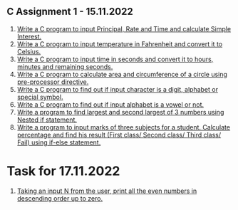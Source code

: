 C Assignment 1 - 15.11.2022
-------------------------------


1. [Write a C program to input Principal, Rate and Time and calculate Simple Interest.](https://github.com/noobshubham/C-Assignment-15.11.2022/blob/master/simple_intrest.c)
2. [Write a C program to input temperature in Fahrenheit and convert it to Celsius.](https://github.com/noobshubham/C-Assignment-15.11.2022/blob/master/convert_temps.c)
3. [Write a C program to input time in seconds and convert it to hours, minutes and remaining seconds.](https://github.com/noobshubham/C-Assignment-15.11.2022/blob/master/convert_time.c)
4. [Write a C program to calculate area and circumference of a circle using pre-processor directive.](https://github.com/noobshubham/C-Assignment-15.11.2022/blob/master/circle_area_circumferance.c)
5. [Write a C program to find out if input character is a digit, alphabet or special symbol.](https://github.com/noobshubham/C-Assignment-15.11.2022/blob/master/recognize_char.c)
6. [Write a C program to find out if input alphabet is a vowel or not.](https://github.com/noobshubham/C-Assignment-15.11.2022/blob/master/vowels_check.c)
7. [Write a program to find largest and second largest of 3 numbers using Nested if statement.](https://github.com/noobshubham/C-Assignment-15.11.2022/blob/master/find_largest.c)
8. [Write a program to input marks of three subjects for a student. Calculate percentage and find his result (First class/ Second class/ Third class/ Fail) using if-else statement.](https://github.com/noobshubham/C-Assignment-15.11.2022/blob/master/cal_percentage.c)


Task for 17.11.2022
============================

1. [Taking an input N from the user, print all the even numbers in descending order up to zero.](https://github.com/noobshubham/C-Assignment-15.11.2022/blob/master/Task%20for%2017.11.22/desc_even_number.c)